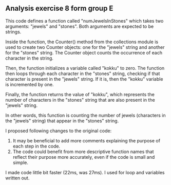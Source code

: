 ## Analysis exercise 8 form group E

This code defines a function called "numJewelsInStones" which takes two arguments: "jewels" and "stones". Both arguments are expected to be strings.

Inside the function, the Counter() method from the collections module is used to create two Counter objects: one for the "jewels" string and another for the "stones" string. The Counter object counts the occurrence of each character in the string.

Then, the function initializes a variable called "kokku" to zero. The function then loops through each character in the "stones" string, checking if that character is present in the "jewels" string. If it is, then the "kokku" variable is incremented by one.

Finally, the function returns the value of "kokku", which represents the number of characters in the "stones" string that are also present in the "jewels" string.

In other words, this function is counting the number of jewels (characters in the "jewels" string) that appear in the "stones" string.

I proposed following changes to the original code:
1. It may be beneficial to add more comments explaining the purpose of each step in the code.
2. The code could benefit from more descriptive function names that reflect their purpose more accurately, even if the code is small and simple.


I made code little bit faster (22ms, was 27ms). I used for loop and variables written out.
